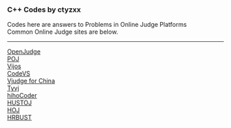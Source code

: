 ### C++ Codes by ctyzxx
Codes here are answers to Problems in Online Judge Platforms<br/>
Common Online Judge sites are below.<br/><hr/>
[OpenJudge](http://www.openjudge.cn/)<br/>
[POJ](http://poj.org/)<br/>
[Vijos](http://www.vijos.org/)<br/>
[CodeVS](http://www.codevs.cn/)<br/>
[Vjudge for China](http://cn.vjudge.net/)<br/>
[Tyvj](http://www.tyvj.cn/)<br/>
[hihoCoder](https://hihocoder.com/)<br/>
[HUSTOJ](http://acm.hust.edu.cn/)<br/>
[HOJ](http://acm.hit.edu.cn/hoj/)<br/>
[HRBUST](http://acm.hrbust.edu.cn/)<br/>